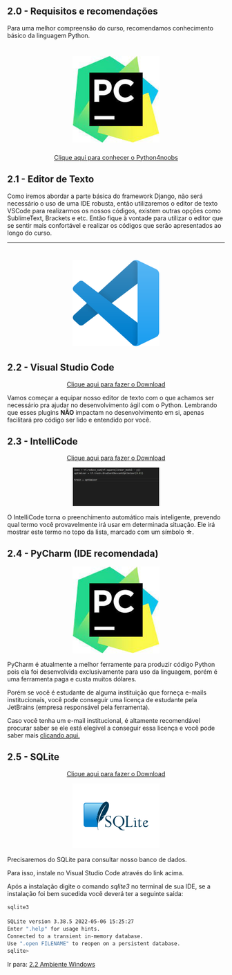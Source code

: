 ## 2.0 - Requisitos e recomendações

Para uma melhor compreensão do curso, recomendamos conhecimento básico da linguagem Python.

<h1 align="center">
  <img src="../images/pycharm-min.png" alt="Django" width="200">
</h1>
<p align="center">
<a href="https://github.com/wendrewdevelop/python4noobs"> Clique aqui para conhecer o Python4noobs </a>
</p>

## 2.1 - Editor de Texto

Como iremos abordar a parte básica do framework Django, não será necessário o uso de uma IDE robusta, então utilizaremos
o editor de texto VSCode para realizarmos os nossos códigos, existem outras opções como SublimeText, Brackets e etc.
Então fique à vontade para utilizar o editor que se sentir mais confortável e realizar os códigos que serão apresentados
ao longo do curso.

<hr>
<h1 align="center">
  <img src="../images/vscode-min.png" alt="Django" width="200">
</h1>

## 2.2 - Visual Studio Code ##

<p align="center">
<a href="https://code.visualstudio.com/download"> Clique aqui para fazer o Download </a>
</p>
Vamos começar a equipar nosso editor de texto com o que achamos ser necessário pra ajudar no desenvolvimento ágil com o
Python.
Lembrando que esses plugins <strong>NÃO</strong> impactam no desenvolvimento em si, apenas facilitará pro código ser lido e entendido
por você.

## 2.3 - IntelliCode ##

<p align="center">
<a href="https://marketplace.visualstudio.com/items?itemName=VisualStudioExptTeam.vscodeintellicode"> Clique aqui para fazer o Download </a>
</p>

<p align="center">
<img src="../images/python-intellicode.gif" alt="IntelliCode Showcase" width="200">
</p>

O IntelliCode torna o preenchimento automático mais inteligente, prevendo qual termo você provavelmente irá usar em
determinada situação. Ele irá mostrar este termo no topo da lista, marcado com um símbolo ☆.

## 2.4 - PyCharm (IDE recomendada) ##

<p align="center">

<img src="../images/pycharm-min.png" alt="PyCharm" width="200">

</p>

PyCharm é atualmente a melhor ferramente para produzir código Python pois ela foi desenvolvida exclusivamente para uso
da
linguagem, porém é uma ferramenta paga e custa muitos dólares.

Porém se você é estudante de alguma instituição que forneça e-mails institucionais, você pode conseguir uma licença de
estudante pela JetBrains (empresa responsável pela ferramenta).

Caso você tenha um e-mail institucional, é altamente recomendável procurar saber se ele está elegível a conseguir essa
licença e você pode saber mais <a href="https://www.jetbrains.com/community/education/">clicando aqui.</a>

## 2.5 - SQLite ##

<p align="center">
<a href="https://marketplace.visualstudio.com/items?itemName=alexcvzz.vscode-sqlite"> Clique aqui para fazer o Download </a>
</p>

<p align="center">

<img src="../images/sqlite-min.png" alt="PyCharm" width="200">

</p>

Precisaremos do SQLite para consultar nosso banco de dados.

Para isso, instale no Visual Studio Code através do link acima.

Após a instalação digite o comando *sqlite3* no terminal de sua IDE, se a instalação foi bem sucedida você deverá ter a
seguinte saída:

```bash
sqlite3

SQLite version 3.38.5 2022-05-06 15:25:27
Enter ".help" for usage hints.
Connected to a transient in-memory database.
Use ".open FILENAME" to reopen on a persistent database.
sqlite>
```

Ir para: [2.2 Ambiente Windows](2-Ambiente-windows.md)
